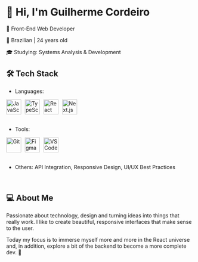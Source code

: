 # 👋 Hi, I'm Guilherme Cordeiro
🎯 Front-End Web Developer
<br />

📍 Brazilian | 24 years old
<br />

🎓 Studying: Systems Analysis & Development
<br />

## 🛠️ Tech Stack
- Languages:
<div style="display: flex; gap: 10px;"> 
  <img src="https://cdn.jsdelivr.net/gh/devicons/devicon/icons/javascript/javascript-original.svg" height="40" alt="JavaScript"/> 
  <img src="https://cdn.jsdelivr.net/gh/devicons/devicon/icons/typescript/typescript-original.svg" height="40" alt="TypeScript"/> 
  <img src="https://cdn.jsdelivr.net/gh/devicons/devicon/icons/react/react-original.svg" height="40" alt="React"/> 
  <img src="https://cdn.jsdelivr.net/gh/devicons/devicon/icons/nextjs/nextjs-original.svg" height="40" alt="Next.js"/> 
</div>
<br />

- Tools: 
<div style="display: flex; gap: 10px;">
  <img src="https://cdn.jsdelivr.net/gh/devicons/devicon/icons/git/git-original.svg" height="40" alt="Git"/>
  <img src="https://cdn.jsdelivr.net/gh/devicons/devicon/icons/figma/figma-original.svg" height="40" alt="Figma"/>
  <img src="https://cdn.jsdelivr.net/gh/devicons/devicon/icons/vscode/vscode-original.svg" height="40" alt="VS Code"/>
</div>
<br />

- Others: API Integration, Responsive Design, UI/UX Best Practices
<br />

## 💻 About Me

Passionate about technology, design and turning ideas into things that really work. I like to create beautiful, responsive interfaces that make sense to the user. 
<br />

Today my focus is to immerse myself more and more in the React universe and, in addition, explore a bit of the backend to become a more complete dev. 🚀
